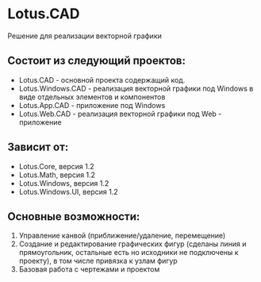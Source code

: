 # Lotus.CAD
Решение для реализации векторной графики

## Состоит из следующий проектов:
 - Lotus.CAD - основной проекта содержащий код. 
 - Lotus.Windows.CAD - реализация векторной графики под Windows в виде отдельных элементов и компонентов
 - Lotus.App.CAD - приложение под Windows
 - Lotus.Web.CAD - реализация векторной графики под Web - приложение

## Зависит от:
 - Lotus.Core, версия 1.2
 - Lotus.Math, версия 1.2
 - Lotus.Windows, версия 1.2
 - Lotus.Windows.UI, версия 1.2

## Основные возможности:
1. Управление канвой (приближение/удаление, перемещение)
2. Создание и редактирование графических фигур (сделаны линия и прямоугольник, остальные есть но исходники не подключены к проекту), в том числе привязка к узлам фигур
3. Базовая работа с чертежами и проектом
